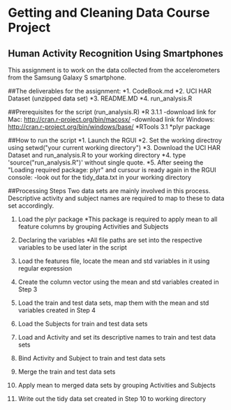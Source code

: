 # Getting and Cleaning Data Course Project
## Human Activity Recognition Using Smartphones 
This assignment is to work on the data collected from the accelerometers from the Samsung Galaxy S smartphone.

##The deliverables for the assignment:
*1. CodeBook.md
*2. UCI HAR Dataset (unzipped data set)
*3. README.MD
*4. run_analysis.R

##Prerequisites for the script (run_analysis.R)
*R 3.1.1 
 -download link for Mac: http://cran.r-project.org/bin/macosx/
 -download link for Windows: http://cran.r-project.org/bin/windows/base/
*RTools 3.1
*plyr package

##How to run the script
*1. Launch the RGUI
*2. Set the working directroy using setwd("your current working directory")
*3. Download the UCI HAR Dataset and run_analysis.R to your working directory
*4. type 'source("run_analysis.R")' without single quote.
*5. After seeing the "Loading required package: plyr" and cursour is ready again in the RGUI console:
  -look out for the tidy_data.txt in your working directory

##Processing Steps
Two data sets are mainly involved in this process. Descriptive activity and subject names are required to map to these to data set accordingly.

1. Load the plyr package
*This package is required to apply mean to all feature columns by grouping Activities and Subjects

2. Declaring the variables
*All file paths are set into the respective variables to be used later in the script

3. Load the features file, locate the mean and std variables in it using regular expression

4. Create the column vector using the mean and std variables created in Step 3

5. Load the train and test data sets, map them with the mean and std variables created in Step 4

6. Load the Subjects for train and test data sets

7. Load and Activity and set its descriptive names to train and test data sets

8. Bind Activity and Subject to train and test data sets

9. Merge the train and test data sets

10. Apply mean to merged data sets by grouping Activities and Subjects

11. Write out the tidy data set created in Step 10 to working directory